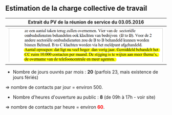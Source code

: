 ## Estimation de la charge collective de travail

| Extrait du PV de la réunion de service du 03.05.2016 |
| --- |
| ![](PV_20160503.png) |

* Nombre de jours ouvrés par mois : **20** (parfois 23, mais existence de jours fériés)

=&gt; nombre de contacts par jour = environ 500.

* Nombre d'heures d'ouverture au public : **8** (de 09h à 17h - voir site)

=&gt; nombre de contacts par heure = environ <font color="red"><b>60</b></font>.

